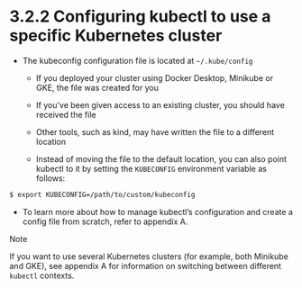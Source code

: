 # 3.2.2 Configuring kubectl to use a specific Kubernetes cluster

* The kubeconfig configuration file is located at `~/.kube/config`

  * If you deployed your cluster using Docker Desktop, Minikube or GKE, the file was created for you

  * If you’ve been given access to an existing cluster, you should have received the file

  * Other tools, such as kind, may have written the file to a different location

  * Instead of moving the file to the default location, you can also point kubectl to it by setting the `KUBECONFIG` environment variable as follows:

```zsh
$ export KUBECONFIG=/path/to/custom/kubeconfig
```

* To learn more about how to manage kubectl’s configuration and create a config file from scratch, refer to appendix A.

> [!NOTE]
> 
> If you want to use several Kubernetes clusters (for example, both Minikube and GKE), see appendix A for information on switching between different `kubectl` contexts.
